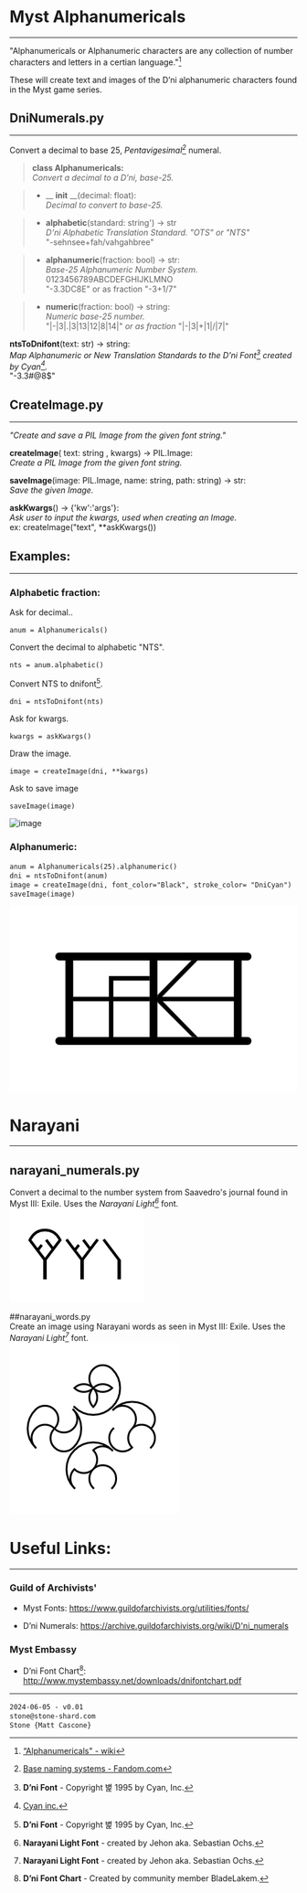 # Myst Alphanumericals
-----------------------------------------------------------------
"Alphanumericals or Alphanumeric characters are any collection of number characters and letters in a certian language."[^wiki]

These will create text and images of the D’ni  alphanumeric characters found in the Myst game series.


## DniNumerals.py
-----------------------------------------------------------------
Convert a decimal to base 25,  *Pentavigesimal[^Fandom]* numeral.

>**class Alphanumericals:**  
	*Convert a decimal to a D’ni, base-25.*  

>- __ __init__ __(decimal: float):  
	*Decimal to convert to base-25.*

>- **alphabetic**(standard: string') -> str  
	*D'ni Alphabetic Translation Standard. "OTS" or "NTS"*    
	"-sehnsee+fah/vahgahbree"

>- **alphanumeric**(fraction: bool) -> str:   
	*Base-25 Alphanumeric Number System.*   		0123456789ABCDEFGHIJKLMNO  
	"-3.3DC8E" or as fraction "-3+1/7"
   
>- **numeric**(fraction: bool) -> string:  
	*Numeric base-25 number.*  
	"|-|3|.|3|13|12|8|14|" *or as fraction* "|-|3|+|1|/|7|"


**ntsToDnifont**(text: str) -> string:  
   *Map Alphanumeric or New Translation Standards to the D’ni Font[^dnifont] created by Cyan[^Cyan].*   
   "-3.3#@8$"


## CreateImage.py
-----------------------------------------------------------------
*"Create and save a PIL Image from the given font string."*  

**createImage**( text: string , kwargs) -> PIL.Image:  
*Create a PIL Image from the given font string.*

**saveImage**(image: PIL.Image, name: string, path: string) -> str:  
*Save the given Image.*

**askKwargs**() -> {'kw':'args'}:  
*Ask user to input the kwargs, used when creating an Image.*  
ex: createImage("text", **askKwargs()) 


## Examples: 
-----------------------------------------------------------------

### Alphabetic fraction:

Ask for decimal..

	anum = Alphanumericals()

Convert the decimal to alphabetic "NTS".  

	nts = anum.alphabetic()

Convert NTS to dnifont[^dnifont].  

	dni = ntsToDnifont(nts)

Ask for kwargs.

	kwargs = askKwargs()

Draw the image.  

	image = createImage(dni, **kwargs)

Ask to save image

	saveImage(image)
![image](https://github.com/Stone-/Myst-Alphanumeric/blob/main/Images/dni_spell_numbers%20-%3E%2025.png)


### Alphanumeric:

	anum = Alphanumericals(25).alphanumeric()
	dni = ntsToDnifont(anum)
	image = createImage(dni, font_color="Black", stroke_color= "DniCyan")
	saveImage(image)
![image](https://github.com/Stone-/Dni-Alphanumeric/blob/4ede0b41ca1f9ff67ee7c31fd08a40faba2620c1/Images/dni_numerals%20-%3E%20233.png)


# Narayani
-----------------------------------------------------------------

## narayani_numerals.py  
Convert a decimal to the number system from Saavedro's journal found in Myst III: Exile. Uses the *Narayani Light[^Jehon]* font.  
![image](https://github.com/Stone-/Dni-Alphanumeric/blob/4ede0b41ca1f9ff67ee7c31fd08a40faba2620c1/Images/narayani%20_numerals%20-%3E%2017.png)


##narayani_words.py   
Create an image using Narayani words as seen in Myst III: Exile. Uses the *Narayani Light[^Jehon]* font.  
![image](https://github.com/Stone-/Dni-Alphanumeric/blob/4ede0b41ca1f9ff67ee7c31fd08a40faba2620c1/Images/narayani_words%20-%3E%20____.png)


# Useful Links: 
-----------------------------------------------------------------

### Guild of Archivists'

- Myst Fonts:
https://www.guildofarchivists.org/utilities/fonts/

-  D’ni Numerals:
https://archive.guildofarchivists.org/wiki/D'ni_numerals


### Myst Embassy

- D’ni Font Chart[^BladeLakem]:
http://www.mystembassy.net/downloads/dnifontchart.pdf

-----------------------------------------------------------------

    2024-06-05 - v0.01
    stone@stone-shard.com
    Stone {Matt Cascone}
   


[^Cyan]: [Cyan inc.](https://cyan.com/)

[^dnifont]: **D’ni Font** - Copyright 볉 1995 by Cyan, Inc.

[^Jehon]: **Narayani Light Font** - created by Jehon aka. Sebastian Ochs.

[^BladeLakem]: **D’ni Font Chart** - Created by community member BladeLakem.

[^wiki]: [“Alphanumericals" - wiki](https://en.m.wikipedia.org/wiki/Alphanumericals)
 
[^Fandom]: [Base naming systems - Fandom.com](https://numerals.fandom.com/wiki/Base_naming_systems)
